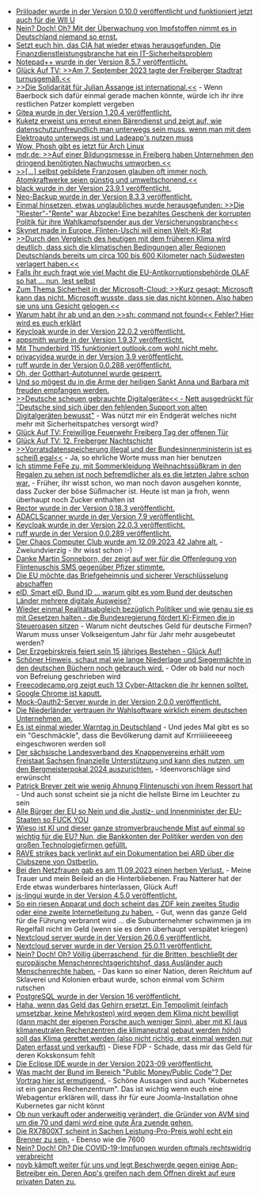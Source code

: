 * [Priiloader wurde in der Version 0.10.0 veröffentlicht und funktioniert jetzt auch für die WII U](https://wiidatabase.de/priiloader-v0-10-0-auch-fuer-die-vwii/)
* [Nein? Doch! Oh? Mit der Überwachung von Impfstoffen nimmt es in Deutschland niemand so ernst.](https://impfentscheidung.online/suche/)
* [Setzt euch hin, das CIA hat wieder etwas herausgefunden. Die Finanzdienstleistungsbranche hat ein IT-Sicherheitsproblem](https://www.borncity.com/blog/2023/09/09/finanzdienstleistungsbranche-muss-it-sicherheit-berdenken/)
* [Notepad++ wurde in der Version 8.5.7 veröffentlicht.](https://www.bleepingcomputer.com/news/security/notepad-plus-plus-857-released-with-fixes-for-four-security-vulnerabilities/)
* [Glück Auf TV: >>Am 7. September 2023 tagte der Freiberger Stadtrat turnusgemäß.<<](https://www.youtube.com/watch?v=kIcn6E8sbck)
* [>>Die Solidarität für Julian Assange ist international.<<](https://netzpolitik.org/2023/wikileaks-promis-rufen-aussenministerin-baerbock-zur-hilfe-fuer-julian-assange-auf/) - Wenn Baerbock sich dafür einmal gerade machen könnte, würde ich ihr ihre restlichen Patzer komplett vergeben
* [Gitea wurde in der Version 1.20.4 veröffentlicht.](https://github.com/go-gitea/gitea/releases/tag/v1.20.4)
* [Kuketz erweist uns erneut einen Bärendienst und zeigt auf, wie datenschutzunfreundlich man unterwegs sein muss, wenn man mit dem Elektroauto unterwegs ist und Ladeapp's nutzen muss](https://www.kuketz-blog.de/klimaschutz-mit-datenschutz-der-grosse-elektroauto-ladeapp-test/)
* [Wow, Phosh gibt es jetzt für Arch Linux](https://vdwaa.nl/arch-linux-phosh-package.html)
* [mdr.de: >>Auf einer Bildungsmesse in Freiberg haben Unternehmen den dringend benötigten Nachwuchs umworben.<<](https://www.mdr.de/video/mdr-videos/a/video-753652.html)
* [>>[...] selbst gebildete Franzosen glauben oft immer noch, Atomkraftwerke seien günstig und umweltschonend.<<](https://www.onli-blogging.de/2298/Linksammlung-362023.html)
* [black wurde in der Version 23.9.1 veröffentlicht.](https://github.com/psf/black/releases/tag/23.9.1)
* [Neo-Backup wurde in der Version 8.3.3 veröffentlicht.](https://github.com/NeoApplications/Neo-Backup/releases/tag/8.3.3)
* [Einmal hinsetzen, etwas unglaubliches wurde herausgefunden: >>Die "Riester"-"Rente" war Abzocke! Eine bezahltes Geschenk der korrupten Politik für ihre Wahlkampfspender aus der Versicherungsbranche<<](http://blog.fefe.de/?ts=9a006b35)
* [Skynet made in Europe, Flinten-Uschi will einen Welt-KI-Rat](http://blog.fefe.de/?ts=9a033f68)
* [>>Durch den Vergleich des heutigen mit dem früheren Klima wird deutlich, dass sich die klimatischen Bedingungen aller Regionen Deutschlands bereits um circa 100 bis 600 Kilometer nach Südwesten verlagert haben.<<](http://blog.fefe.de/?ts=9a030e33)
* [Falls ihr euch fragt wie viel Macht die EU-Antikorruptionsbehörde OLAF so hat ... nun, lest selbst](http://blog.fefe.de/?ts=9a02a4ed)
* [Zum Thema Sicherheit in der Microsoft-Cloud: >>Kurz gesagt: Microsoft kann das nicht. Microsoft wusste, dass sie das nicht können. Also haben sie uns uns Gesicht gelogen.<<](http://blog.fefe.de/?ts=9a05d316)
* [Warum habt ihr ab und an den >>sh: command not found<< Fehler? Hier wird es euch erklärt](https://utcc.utoronto.ca/~cks/space/blog/unix/BourneShellObscureErrorRoots)
* [Keycloak wurde in der Version 22.0.2 veröffentlicht.](https://github.com/keycloak/keycloak/releases/tag/22.0.2)
* [appsmith wurde in der Version 1.9.37 veröffentlicht.](https://github.com/appsmithorg/appsmith/releases/tag/v1.9.37)
* [Mit Thunderbird 115 funktioniert outlook.com wohl nicht mehr.](https://www.borncity.com/blog/2023/09/11/thunderbird-115-mails-von-outlook-com-nicht-mehr-abrufbar/)
* [privacyidea wurde in der Version 3.9 veröffentlicht.](https://github.com/privacyidea/privacyidea/releases/tag/v3.9)
* [ruff wurde in der Version 0.0.288 veröffentlicht.](https://github.com/astral-sh/ruff/releases/tag/v0.0.288)
* [Oh, der Gotthart-Autotunnel wurde gesperrt.](http://blog.fefe.de/?ts=9bfedae7)
* [Und so mögest du in die Arme der heiligen Sankt Anna und Barbara mit freuden empfangen werden.](https://gedenken.freiepresse.de/traueranzeige/michael-richter-1959)
* [>>Deutsche scheuen gebrauchte Digitalgeräte<< - Nett ausgedrückt für "Deutsche sind sich über den fehlenden Support von alten Digitalgeräten bewusst"](https://www.linux-magazin.de/news/deutsche-scheuen-gebrauchte-digitalgeraete/) - Was nützt mir ein Endgerät welches nicht mehr mit Sicherheitspatches versorgt wird?
* [Glück Auf TV: Freiwillige Feuerwehr Freiberg Tag der offenen Tür](https://www.youtube.com/watch?v=E-o8YvgZvWc)
* [Glück Auf TV: 12. Freiberger Nachtschicht](https://www.youtube.com/watch?v=eO5xvySi4SE)
* [>>Vorratsdatenspeicherung illegal und der Bundesinnenministerin ist es scheiß egal<<](https://www.borncity.com/blog/2023/09/12/vorratsdatenspeicherung-illegal-und-der-bundesinnenministerin-ist-es-schei-egal/) - Ja, so ehrliche Worte muss man hier benutzen
* [Ich stimme FeFe zu, mit Sommerkleidung Weihnachtssüßkram in den Regalen zu sehen ist noch befremdlicher als es die letzten Jahre schon war.](http://blog.fefe.de/?ts=9bfe8c19) - Früher, ihr wisst schon, wo man noch davon ausgehen konnte, dass Zucker der böse Süßmacher ist. Heute ist man ja froh, wenn überhaupt noch Zucker enthalten ist
* [Rector wurde in der Version 0.18.3 veröffentlicht.](https://github.com/rectorphp/rector/releases/tag/0.18.3)
* [ADACLScanner wurde in der Version 7.9 veröffentlicht.](https://github.com/canix1/ADACLScanner/releases/tag/7.9)
* [Keycloak wurde in der Version 22.0.3 veröffentlicht.](https://github.com/keycloak/keycloak/releases/tag/22.0.3)
* [ruff wurde in der Version 0.0.289 veröffentlicht.](https://github.com/astral-sh/ruff/releases/tag/v0.0.289)
* [Der Chaos Computer Club wurde am 12.09.2023 42 Jahre alt.](https://www.borncity.com/blog/2023/09/12/42-jahre-chaos-computer-club-12-september-2023/) - Zweiundvierzig - Ihr wisst schon :-)
* [Danke Martin Sonneborn, der zeigt auf wer für die Offenlegung von Flintenuschis SMS gegenüber Pfizer stimmte.](https://martinsonneborn.de/von-der-leyen-und-die-sms/)
* [Die EU möchte das Briefgeheimnis und sicherer Verschlüsselung abschaffen](https://www.patrick-breyer.de/eu-rat-plant-das-ende-des-digitalen-briefgeheimnisses-und-sicherer-verschluesselung/)
* [eID, Smart eID, Bund ID ... warum gibt es vom Bund der deutschen Länder mehrere digitale Ausweise?](https://netzpolitik.org/2023/elektronischer-ausweis-im-dschungel-der-digitalen-identitaet/)
* [Wieder einmal Realitätsabgleich bezüglich Politiker und wie genau sie es mit Gesetzen halten - die Bundesregierung fördert KI-Firmen die in Steueroasen sitzen](https://netzpolitik.org/2023/startups-bundesregierung-foerdert-ki-firmen-mit-eigentuemern-in-steueroasen/) - Warum nicht deutsches Geld für deutsche Firmen? Warum muss unser Volkseigentum Jahr für Jahr mehr ausgebeutet werden?
* [Der Erzgebirskreis feiert sein 15 jähriges Bestehen - Glück Auf!](https://knappenverein.de/15-jahre-erzgebirgskreis-bergmaennische-aufwartung/)
* [Schöner Hinweis, schaut mal wie lange Niederlage und Siegermächte in den deutschen Büchern noch gebrauch wird.](https://tuxproject.de/blog/2023/09/kurz-gefragt-7-jens-christian-wagner/) - Oder ob bald nur noch von Befreiung geschrieben wird
* [Freecodecamp.org zeigt euch 13 Cyber-Attacken die ihr kennen solltet.](https://www.freecodecamp.org/news/types-of-cyber-attacks-to-know/)
* [Google Chrome ist kaputt.](http://blog.fefe.de/?ts=9bfe8baf)
* [Mock-Oauth2-Server wurde in der Version 2.0.0 veröffentlicht.](https://github.com/navikt/mock-oauth2-server/releases/tag/2.0.0)
* [Die Niederländer vertrauen ihr Wahlsoftware wirklich einem deutschen Unternehmen an.](http://blog.fefe.de/?ts=9bff4691)
* [Es ist einmal wieder Warntag in Deutschland](https://www.borncity.com/blog/2023/09/14/warntag-2023-mit-cell-broadcast-14-sept-2023/) - Und jedes Mal gibt es so ein "Geschmäckle", dass die Bevölkerung damit auf Krrriiiiieeeeeg eingeschworen werden soll
* [Der sächsische Landesverband des Knappenvereins erhält vom Freistaat Sachsen finanzielle Unterstützung und kann dies nutzen, um den Bergmeisterpokal 2024 auszurichten.](https://knappenverein.de/saechsischer-landesverband-erhaelt-foerderung-durch-das-staatsministerium-fuer-wissenschaft-kultur-und-tourismus/) - Ideenvorschläge sind erwünscht
* [Patrick Breyer zeit wie wenig Ahnung Flintenuschi von ihrem Ressort hat](https://www.patrick-breyer.de/piraten-von-der-leyen-hat-das-digitale-zeitalter-schlicht-nicht-verstanden/) - Und auch sonst scheint sie ja nicht die hellste Birne im Leuchter zu sein
* [Alle Bürger der EU so Nein und die Justiz- und Innenminister der EU-Staaten so FUCK YOU](https://netzpolitik.org/2023/internes-protokoll-eu-staaten-wollen-chatkontrolle-in-zwei-wochen-beschliessen/)
* [Wieso ist KI und dieser ganze stromverbrauchende Mist auf einmal so wichtig für die EU? Nun, die Bankkonten der Politiker werden von den großen Technologiefirmen gefüllt.](https://netzpolitik.org/2023/noch-vor-banken-und-autokonzernen-ausgaben-von-big-tech-fuer-lobbyismus-weiter-gestiegen/)
* [RAVE strikes back verlinkt auf ein Dokumentation bei ARD über die Clubszene von Ostberlin.](https://www.rave-strikes-back.de/?p=11920)
* [Bei den Netzfrauen gab es am 11.09.2023 einen herben Verlust.](https://netzfrauen.org/2023/09/13/netzfrauen-3/) - Meine Trauer und mein Beileid an die Hinterbliebenen. Frau Natterer hat der Erde etwas wunderbares hinterlassen, Glück Auf!
* [js-lingui wurde in der Version 4.5.0 veröffentlicht.](https://github.com/lingui/js-lingui/releases/tag/v4.5.0)
* [So ein riesen Apparat und doch scheint das ZDF kein zweites Studio oder eine zweite Internetleitung zu haben.](http://blog.fefe.de/?ts=9bfdbf20) - Gut, wenn das ganze Geld für die Führung verbrannt wird ... die Subunternehmer schwimmen ja im Regelfall nicht im Geld (wenn sie es denn überhaupt verspätet kriegen)
* [Nextcloud server wurde in der Version 26.0.6 veröffentlicht.](https://github.com/nextcloud/server/releases/tag/v26.0.6)
* [Nextcloud server wurde in der Version 25.0.11 veröffentlicht.](https://github.com/nextcloud/server/releases/tag/v25.0.11)
* [Nein? Doch! Oh? Völlig überraschend, für die Britten, beschließt der europäische Menschenrechtsgerichtshof, dass Ausländer auch Menschenrechte haben.](https://netzpolitik.org/2023/europaeischer-menschenrechtsgerichtshof-grossbritannien-darf-auslaenderinnen-nicht-willkuerlich-ueberwachen/) - Das kann so einer Nation, deren Reichtum auf Sklaverei und Kolonien erbaut wurde, schon einmal vom Schirm rutschen
* [PostgreSQL wurde in der Version 16 veröffentlicht.](https://www.postgresql.org/about/news/postgresql-16-released-2715/)
* [Haha, wenn das Geld das Gehirn ersetzt. Ein Tempolimit (einfach umsetzbar, keine Mehrkosten) wird wegen dem Klima nicht bewilligt (dann macht der eigenen Porsche auch weniger Sinn), aber mit KI (aus klimaneutralen Rechenzentren die klimaneutral gebaut werden *höhö*) soll das Klima gerettet werden (also nicht richtig, erst einmal werden nur Daten erfasst und verkauft)](https://netzpolitik.org/2023/verkehrsministerium-das-tempolimit-abwuergen-aber-mit-ki-das-klima-schuetzen-wollen/) - Diese FDP - Schade, dass mir das Geld für deren Kokskonsum fehlt
* [Die Eclipse IDE wurde in der Version 2023-09 veröffentlicht.](https://eclipseide.org/release/noteworthy/)
* [Was macht der Bund im Bereich "Public Money/Public Code"? Der Vortrag hier ist ermutigend.](https://media.ccc.de/v/camp2023-57073-public_money_bei_der_arbeit) - Schöne Aussagen sind auch "Kubernetes ist ein ganzes Rechenzentrum". Das ist wichtig wenn euch eine Webagentur erklären will, dass ihr für eure Joomla-Installation ohne Kubernetes gar nicht könnt
* [Ob nun verkauft oder anderweitig verändert, die Gründer von AVM sind um die 70 und dami wird eine gute Ära zuende gehen.](https://www.borncity.com/blog/2023/09/15/avm-angeblich-vor-dem-verkauf-durch-eigentmer/)
* [Die RX7800XT scheint in Sachen Leistung-Pro-Preis wohl echt ein Brenner zu sein.](http://www.3dcenter.org/news/news-des-14-september-2023) - Ebenso wie die 7600
* [Nein? Doch! Oh? Die COVID-19-Impfungen wurden oftmals rechtswidrig verabreicht](https://impfentscheidung.online/covid-19-impfungen-oftmals-rechtswidrig-verabreicht/)
* [noyb kämpft weiter für uns und legt Beschwerde gegen einige App-Betreiber ein. Deren App's greifen nach dem Öffnen direkt auf eure privaten Daten zu.](https://noyb.eu/de/how-mobile-apps-illegally-share-your-personal-data)

